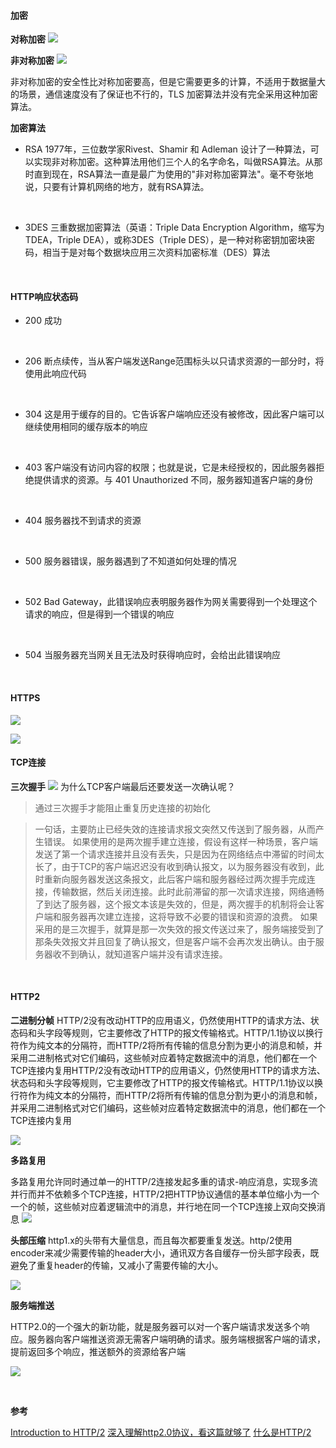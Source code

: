 
#### 加密

**对称加密**
![](images/2023-03-26-00-14-59.png)

**非对称加密**
![](images/2023-03-26-00-15-40.png)

非对称加密的安全性比对称加密要高，但是它需要更多的计算，不适用于数据量大的场景，通信速度没有了保证也不行的，TLS 加密算法并没有完全采用这种加密算法。
<br>

**加密算法**
- RSA
  1977年，三位数学家Rivest、Shamir 和 Adleman 设计了一种算法，可以实现非对称加密。这种算法用他们三个人的名字命名，叫做RSA算法。从那时直到现在，RSA算法一直是最广为使用的"非对称加密算法"。毫不夸张地说，只要有计算机网络的地方，就有RSA算法。
<br>

- 3DES
三重数据加密算法（英语：Triple Data Encryption Algorithm，缩写为TDEA，Triple DEA），或称3DES（Triple DES），是一种对称密钥加密块密码，相当于是对每个数据块应用三次资料加密标准（DES）算法
<br>

#### HTTP响应状态码

- 200 
  成功
<br>  

- 206 
  断点续传，当从客户端发送Range范围标头以只请求资源的一部分时，将使用此响应代码
<br> 

- 304
  这是用于缓存的目的。它告诉客户端响应还没有被修改，因此客户端可以继续使用相同的缓存版本的响应
<br>  

- 403
  客户端没有访问内容的权限；也就是说，它是未经授权的，因此服务器拒绝提供请求的资源。与 401 Unauthorized 不同，服务器知道客户端的身份  
<br>  

- 404 
  服务器找不到请求的资源
<br>  

- 500
  服务器错误，服务器遇到了不知道如何处理的情况
<br>  

- 502
  Bad Gateway，此错误响应表明服务器作为网关需要得到一个处理这个请求的响应，但是得到一个错误的响应
<br>  

- 504
  当服务器充当网关且无法及时获得响应时，会给出此错误响应 
<br>    


#### HTTPS

![](images/2023-03-26-00-37-16.png)

![](images/2023-03-26-00-43-45.png)


#### TCP连接

**三次握手**
![](images/2023-03-26-01-30-29.png)
为什么TCP客户端最后还要发送一次确认呢？
> 通过三次握手才能阻止重复历史连接的初始化

> 一句话，主要防止已经失效的连接请求报文突然又传送到了服务器，从而产生错误。
如果使用的是两次握手建立连接，假设有这样一种场景，客户端发送了第一个请求连接并且没有丢失，只是因为在网络结点中滞留的时间太长了，由于TCP的客户端迟迟没有收到确认报文，以为服务器没有收到，此时重新向服务器发送这条报文，此后客户端和服务器经过两次握手完成连接，传输数据，然后关闭连接。此时此前滞留的那一次请求连接，网络通畅了到达了服务器，这个报文本该是失效的，但是，两次握手的机制将会让客户端和服务器再次建立连接，这将导致不必要的错误和资源的浪费。
如果采用的是三次握手，就算是那一次失效的报文传送过来了，服务端接受到了那条失效报文并且回复了确认报文，但是客户端不会再次发出确认。由于服务器收不到确认，就知道客户端并没有请求连接。

<br>

#### HTTP2

**二进制分帧**
HTTP/2没有改动HTTP的应用语义，仍然使用HTTP的请求方法、状态码和头字段等规则，它主要修改了HTTP的报文传输格式。HTTP/1.1协议以换行符作为纯文本的分隔符，而HTTP/2将所有传输的信息分割为更小的消息和帧，并采用二进制格式对它们编码，这些帧对应着特定数据流中的消息，他们都在一个TCP连接内复用HTTP/2没有改动HTTP的应用语义，仍然使用HTTP的请求方法、状态码和头字段等规则，它主要修改了HTTP的报文传输格式。HTTP/1.1协议以换行符作为纯文本的分隔符，而HTTP/2将所有传输的信息分割为更小的消息和帧，并采用二进制格式对它们编码，这些帧对应着特定数据流中的消息，他们都在一个TCP连接内复用

![](images/2023-04-09-22-59-37.png)

**多路复用**

多路复用允许同时通过单一的HTTP/2连接发起多重的请求-响应消息，实现多流并行而并不依赖多个TCP连接，HTTP/2把HTTP协议通信的基本单位缩小为一个一个的帧，这些帧对应着逻辑流中的消息，并行地在同一个TCP连接上双向交换消息
![](images/2023-04-09-23-08-25.png)


**头部压缩**
http1.x的头带有大量信息，而且每次都要重复发送。http/2使用encoder来减少需要传输的header大小，通讯双方各自缓存一份头部字段表，既避免了重复header的传输，又减小了需要传输的大小。

![](images/2023-04-09-23-15-47.png)


**服务端推送**

HTTP2.0的一个强大的新功能，就是服务器可以对一个客户端请求发送多个响应。服务器向客户端推送资源无需客户端明确的请求。服务端根据客户端的请求，提前返回多个响应，推送额外的资源给客户端

![](images/2023-04-09-23-18-47.png)



<br>

**参考**

[Introduction to HTTP/2](https://web.dev/performance-http2/#_8)
[深入理解http2.0协议，看这篇就够了](https://juejin.cn/post/6844903984524705800)
[什么是HTTP/2](https://info.support.huawei.com/info-finder/encyclopedia/zh/HTTP--2.html)